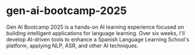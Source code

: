 # gen-ai-bootcamp-2025
Gen AI Bootcamp 2025 is a hands-on AI learning experience focused on building intelligent applications for language learning. Over six weeks, I'll develop AI-driven tools to enhance a Spanish  Language Learning School's platform, applying NLP, ASR, and other AI techniques.
